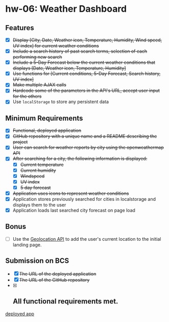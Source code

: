 # hw-06: Weather Dashboard

## Features
* [x] ~~Display [City, Date, Weather icon, Temperature, Humidity, Wind speed, UV index] for current weather conditions~~
* [x] ~~Include a search history of past search terms, selection of each performing new search~~
* [x] ~~Include a 5-Day Forecast below the current weather conditions that displays [Date, Weather icon, Temperature, Humidity]~~
* [x] ~~Use functions for [Current conditions, 5-Day Forecast, Search history, UV index]~~
* [x] ~~Make multiple AJAX calls~~
* [x] ~~Hardcode some of the parameters in the API's URL, accept user input for the others~~
* [x] Use `localStorage` to store any persistent data

## Minimum Requirements
* [x] ~~Functional, deployed application~~
* [x] ~~GitHub repository with a unique name and a README describing the project~~
* [x] ~~User can search for weather reports by city using the openweathermap API~~
* [x] ~~After searching for a city, the following information is displayed:~~
  * [x] ~~Current temperature~~
  * [x] ~~Current humidity~~
  * [x] ~~Windspeed~~
  * [x] ~~UV index~~
  * [x] ~~5 day forecast~~
* [x] ~~Application uses icons to represent weather conditions~~
* [x] Application stores previously searched for cities in localstorage and displays them to the user
* [x] Application loads last searched city forecast on page load

## Bonus
* [ ] Use the [Geolocation API](https://developer.mozilla.org/en-US/docs/Web/API/Geolocation_API) to add the user's current location to the initial landing page.

## Submission on BCS
* [x] ~~The URL of the deployed application~~
* [x] ~~The URL of the GitHub repository~~
* [x] ## **All functional requirements met.**

[deployed app](https://kr4mpu5.github.io/hw-06/)
